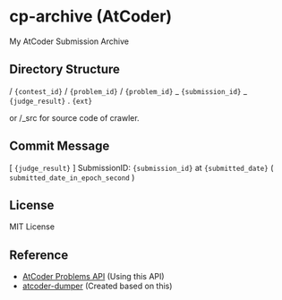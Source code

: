 # cp-archive (AtCoder)

My AtCoder Submission Archive

## Directory Structure

/ `{contest_id}` / `{problem_id}` / `{problem_id}` _ `{submission_id}` _ `{judge_result}` . `{ext}`

or /_src for source code of crawler.

## Commit Message

[ `{judge_result}` ] SubmissionID: `{submission_id}` at `{submitted_date}` ( `submitted_date_in_epoch_second` )

## License

MIT License

## Reference

 - [AtCoder Problems API](https://github.com/kenkoooo/AtCoderProblems/blob/master/doc/api.md) (Using this API)
 - [atcoder-dumper](https://github.com/yu7400ki/atcoder-dumper) (Created based on this)